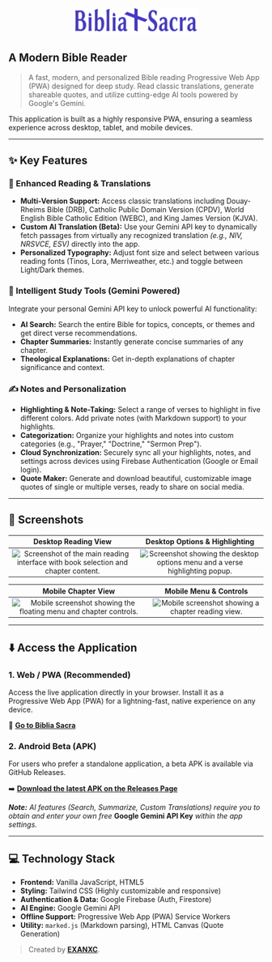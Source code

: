# <center><img src="./Sancta.svg" width="250"></center>
## A Modern Bible Reader

> A fast, modern, and personalized Bible reading Progressive Web App (PWA) designed for deep study. Read classic translations, generate shareable quotes, and utilize cutting-edge AI tools powered by Google's Gemini.

This application is built as a highly responsive PWA, ensuring a seamless experience across desktop, tablet, and mobile devices.

---

## ✨ Key Features

### 📖 Enhanced Reading & Translations

*   **Multi-Version Support:** Access classic translations including Douay-Rheims Bible (DRB), Catholic Public Domain Version (CPDV), World English Bible Catholic Edition (WEBC), and King James Version (KJVA).
*   **Custom AI Translation (Beta):** Use your Gemini API key to dynamically fetch passages from virtually any recognized translation *(e.g., NIV, NRSVCE, ESV)* directly into the app.
*   **Personalized Typography:** Adjust font size and select between various reading fonts (Tinos, Lora, Merriweather, etc.) and toggle between Light/Dark themes.

### 🧠 Intelligent Study Tools (Gemini Powered)

Integrate your personal Gemini API key to unlock powerful AI functionality:
*   **AI Search:** Search the entire Bible for topics, concepts, or themes and get direct verse recommendations.
*   **Chapter Summaries:** Instantly generate concise summaries of any chapter.
*   **Theological Explanations:** Get in-depth explanations of chapter significance and context.

### ✍️ Notes and Personalization

*   **Highlighting & Note-Taking:** Select a range of verses to highlight in five different colors. Add private notes (with Markdown support) to your highlights.
*   **Categorization:** Organize your highlights and notes into custom categories (e.g., "Prayer," "Doctrine," "Sermon Prep").
*   **Cloud Synchronization:** Securely sync all your highlights, notes, and settings across devices using Firebase Authentication (Google or Email login).
*   **Quote Maker:** Generate and download beautiful, customizable image quotes of single or multiple verses, ready to share on social media.

---

## 📸 Screenshots

| Desktop Reading View | Desktop Options & Highlighting |
| :---: | :---: |
| <img src="./ss-pc1.jpg" alt="Screenshot of the main reading interface with book selection and chapter content." width="100%"> | <img src="./ss-pc2.jpg" alt="Screenshot showing the desktop options menu and a verse highlighting popup." width="100%"> |

| Mobile Chapter View | Mobile Menu & Controls |
| :---: | :---: |
| <img src="./ss-mobile.svg" alt="Mobile screenshot showing the floating menu and chapter controls." width="100%"> | <img src="./ss-mobile.jpg" alt="Mobile screenshot showing a chapter reading view." width="100%"> |

---

## ⬇️ Access the Application

### 1. Web / PWA (Recommended)

Access the live application directly in your browser. Install it as a Progressive Web App (PWA) for a lightning-fast, native experience on any device.

🔗 **[Go to Biblia Sacra](https://bibliasacra.web.app)**

### 2. Android Beta (APK)

For users who prefer a standalone application, a beta APK is available via GitHub Releases.

➡️ **[Download the latest APK on the Releases Page](https://github.com/YourUsername/YourRepoName/releases)**

***Note:*** *AI features (Search, Summarize, Custom Translations) require you to obtain and enter your own free* **Google Gemini API Key** *within the app settings.*

---

## 💻 Technology Stack

*   **Frontend:** Vanilla JavaScript, HTML5
*   **Styling:** Tailwind CSS (Highly customizable and responsive)
*   **Authentication & Data:** Google Firebase (Auth, Firestore)
*   **AI Engine:** Google Gemini API
*   **Offline Support:** Progressive Web App (PWA) Service Workers
*   **Utility:** `marked.js` (Markdown parsing), HTML Canvas (Quote Generation)

> Created by **[EXANXC](https://x.com/exanxc)**.

